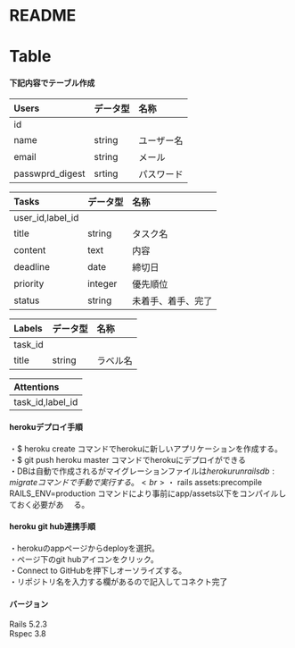 # README

# Table 
#### 下記内容でテーブル作成

|Users|データ型|名称|
|:--|:--|:--|
|id|||
|name|string|ユーザー名|
|email|string|メール|
|passwprd_digest|srting|パスワード|
 

|Tasks|データ型|名称|
|:--|:--|:--|
|user_id,label_id|||
|title|string|タスク名|
|content|text|内容|
|deadline|date|締切日|
|priority|integer|優先順位|
|status|string|未着手、着手、完了|


|Labels|データ型|名称|
|:--|:--|:--|
|task_id|||
|title|string|ラベル名|

|Attentions|
|:--|
|task_id,label_id|

#### herokuデプロイ手順
・$ heroku create コマンドでherokuに新しいアプリケーションを作成する。<br>
・$ git push heroku master コマンドでherokuにデプロイができる<br>
・DBは自動で作成されるがマイグレーションファイルは$heroku run rails db:migrateコマンドで手動で実行する。<br>
・$ rails assets:precompile RAILS_ENV=production コマンドにより事前にapp/assets以下をコンパイルしておく必要があ　  る。<br>
#### heroku git hub連携手順
・herokuのappページからdeployを選択。<br>
・ページ下のgit hubアイコンをクリック。<br>
・Connect to GitHubを押下しオーソライズする。<br>
・リポジトリ名を入力する欄があるので記入してコネクト完了
#### バージョン
Rails 5.2.3<br>
Rspec 3.8

